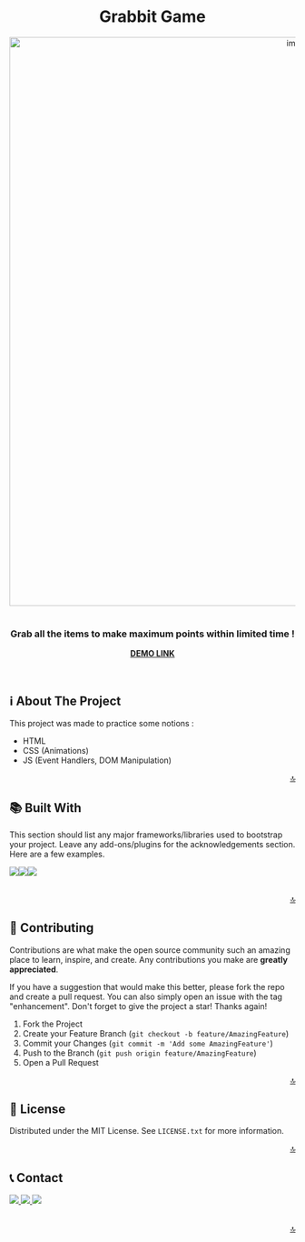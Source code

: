 <!-- TOP ANCHOR -->
<a name="top"></a>

<div align="center">
  <!-- PROJECT TITLE -->
  <h1 align="center">Grabbit Game</h1>
  
  <!-- PROJECT MOCKUP IMAGE -->
  <img style="margin-bottom:16px;" width="1001" alt="image" src="https://user-images.githubusercontent.com/108981645/200744252-d77279a9-efc3-4f26-b9a6-d64321f634f3.png">
 
  <p align="center"> 
    <h3>
    <!-- PROJECT SUBTITLE -->
      Grab all the items to make maximum points within limited time ! 
    </h3>
    <!-- PROJECT LINK -->
    <a href="https://grabbit-game.netlify.app/"><strong>DEMO LINK</strong></a>
  </p>
  <br />
</div>


<!-- ABOUT THE PROJECT -->
## ℹ️ About The Project

This project was made to practice some notions :
- HTML
- CSS (Animations)
- JS (Event Handlers, DOM Manipulation)

<p align="right"><a href="#top">🔝</a></p>

<!-- PROJECT STACK -->
## 📚 Built With

This section should list any major frameworks/libraries used to bootstrap your project. Leave any add-ons/plugins for the acknowledgements section. Here are a few examples.

<table>
  <tr>
    <img src="https://img.shields.io/badge/HTML5-E34F26?style=for-the-badge&logo=html5&logoColor=white" />
  </tr>
  <tr>
    <img src="https://img.shields.io/badge/CSS3-1572B6?style=for-the-badge&logo=css3&logoColor=white" />
  </tr>
    <tr>
    <img src="https://img.shields.io/badge/JavaScript-F7DF1E?style=for-the-badge&logo=javascript&logoColor=black" />
  </tr>
</table>

<p align="right"><a href="#top">🔝</a></p>

<!-- CONTRIBUTING -->
## 🤝 Contributing

Contributions are what make the open source community such an amazing place to learn, inspire, and create. Any contributions you make are **greatly appreciated**.

If you have a suggestion that would make this better, please fork the repo and create a pull request. You can also simply open an issue with the tag "enhancement".
Don't forget to give the project a star! Thanks again!

1. Fork the Project
2. Create your Feature Branch (`git checkout -b feature/AmazingFeature`)
3. Commit your Changes (`git commit -m 'Add some AmazingFeature'`)
4. Push to the Branch (`git push origin feature/AmazingFeature`)
5. Open a Pull Request

<p align="right"><a href="#top">🔝</a></p>


<!-- LICENSE -->
## 📄 License

Distributed under the MIT License. See `LICENSE.txt` for more information.

<p align="right"><a href="#top">🔝</a></p>


<!-- CONTACT -->
## 📞 Contact

<table>
  <tr>
    <a href="https://github.com/badelgeek">
      <img src="https://img.shields.io/badge/GitHub-100000?style=for-the-badge&logo=github&logoColor=white"/>
    </a>
  </tr>
  <tr>
    <a href="https://twitter.com/badelgeek">
        <img src="https://img.shields.io/badge/Twitter-1DA1F2?style=for-the-badge&logo=twitter&logoColor=white"/>
    </a>
  </tr>
  <tr>
    <a href="https://www.linkedin.com/in/abdelkarim-mehiaoui/">
       <img src="https://img.shields.io/badge/LinkedIn-0077B5?style=for-the-badge&logo=linkedin&logoColor=white"/>
    </a>
  </tr>
</table>
 
<p align="right"><a href="#top">🔝</a></p>
